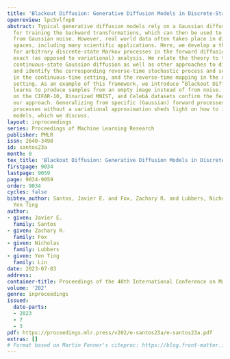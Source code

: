 ```yaml
---
title: 'Blackout Diffusion: Generative Diffusion Models in Discrete-State Spaces'
openreview: lpc5vlfxp8
abstract: Typical generative diffusion models rely on a Gaussian diffusion process
  for training the backward transformations, which can then be used to generate samples
  from Gaussian noise. However, real world data often takes place in discrete-state
  spaces, including many scientific applications. Here, we develop a theoretical formulation
  for arbitrary discrete-state Markov processes in the forward diffusion process using
  exact (as opposed to variational) analysis. We relate the theory to the existing
  continuous-state Gaussian diffusion as well as other approaches to discrete diffusion,
  and identify the corresponding reverse-time stochastic process and score function
  in the continuous-time setting, and the reverse-time mapping in the discrete-time
  setting. As an example of this framework, we introduce “Blackout Diffusion”, which
  learns to produce samples from an empty image instead of from noise. Numerical experiments
  on the CIFAR-10, Binarized MNIST, and CelebA datasets confirm the feasibility of
  our approach. Generalizing from specific (Gaussian) forward processes to discrete-state
  processes without a variational approximation sheds light on how to interpret diffusion
  models, which we discuss.
layout: inproceedings
series: Proceedings of Machine Learning Research
publisher: PMLR
issn: 2640-3498
id: santos23a
month: 0
tex_title: 'Blackout Diffusion: Generative Diffusion Models in Discrete-State Spaces'
firstpage: 9034
lastpage: 9059
page: 9034-9059
order: 9034
cycles: false
bibtex_author: Santos, Javier E. and Fox, Zachary R. and Lubbers, Nicholas and Lin,
  Yen Ting
author:
- given: Javier E.
  family: Santos
- given: Zachary R.
  family: Fox
- given: Nicholas
  family: Lubbers
- given: Yen Ting
  family: Lin
date: 2023-07-03
address: 
container-title: Proceedings of the 40th International Conference on Machine Learning
volume: '202'
genre: inproceedings
issued:
  date-parts:
  - 2023
  - 7
  - 3
pdf: https://proceedings.mlr.press/v202/e-santos23a/e-santos23a.pdf
extras: []
# Format based on Martin Fenner's citeproc: https://blog.front-matter.io/posts/citeproc-yaml-for-bibliographies/
---
```

